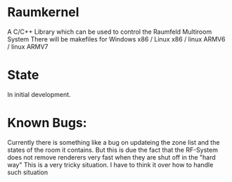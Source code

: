 # Raumkernel

A C/C++ Library which can be used to control the Raumfeld Multiroom System
There will be makefiles for Windows x86 / Linux x86 / linux ARMV6 / linux ARMV7

# State
In initial development. 

# Known Bugs:
Currently there is something like a bug on updateing the zone list and the states of the room it contains. 
But this is due the fact that the RF-System does not remove renderers very fast when they are shut off in the "hard way" 
This is a very tricky situation. I have to think it over how to handle such situation

